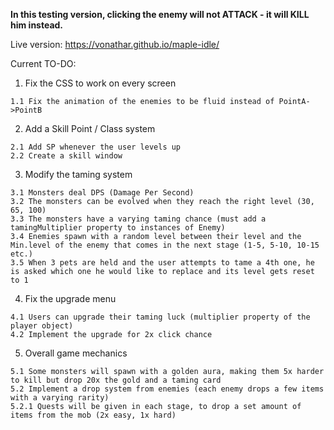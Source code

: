**In this testing version, clicking the enemy will not ATTACK - it will KILL him instead.**

Live version: https://vonathar.github.io/maple-idle/

Current TO-DO: 

  1. Fix the CSS to work on every screen
  
    1.1 Fix the animation of the enemies to be fluid instead of PointA->PointB
  
  2. Add a Skill Point / Class system
  
    2.1 Add SP whenever the user levels up
    2.2 Create a skill window
    
  3. Modify the taming system
  
    3.1 Monsters deal DPS (Damage Per Second)
    3.2 The monsters can be evolved when they reach the right level (30, 65, 100)
    3.3 The monsters have a varying taming chance (must add a tamingMultiplier property to instances of Enemy)
    3.4 Enemies spawn with a random level between their level and the Min.level of the enemy that comes in the next stage (1-5, 5-10, 10-15 etc.)
    3.5 When 3 pets are held and the user attempts to tame a 4th one, he is asked which one he would like to replace and its level gets reset to 1
    
  4. Fix the upgrade menu
  
    4.1 Users can upgrade their taming luck (multiplier property of the player object)
    4.2 Implement the upgrade for 2x click chance
    
  5. Overall game mechanics
  
    5.1 Some monsters will spawn with a golden aura, making them 5x harder to kill but drop 20x the gold and a taming card
    5.2 Implement a drop system from enemies (each enemy drops a few items with a varying rarity)
    5.2.1 Quests will be given in each stage, to drop a set amount of items from the mob (2x easy, 1x hard)